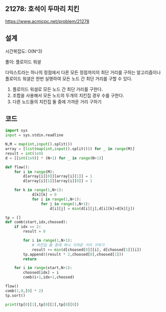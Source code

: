 <h2>21278: 호석이 두마리 치킨</h2>

https://www.acmicpc.net/problem/21278

<h2>설계</h2>
시간복잡도: O(N^3)

풀이: 플로이드 워셜

다익스트라는 하나의 정점에서 다른 모든 정점까지의 최단 거리를 구하는 알고리즘이나
플로이드 워셜은 한번 실행하여 모든 노드 간 최단 거리를 구할 수 있다.

1. 플로이드 워셜로 모든 노드 간 최단 거리를 구한다.
2. 조합을 사용해서 모든 노드의 두개의 치킨집 경우 수를 구한다.
3. 다른 노드들의 치킨집 둘 중에 가까운 거리 구하기

<h2>코드</h2>

```python
import sys
input = sys.stdin.readline

N,M = map(int,input().split())
array = [list(map(int,input().split())) for _ in range(M)]
result = int(1e9)
d = [[int(1e9)] * (N+1) for _ in range(N+1)]

def flow():
    for i in range(M):
        d[array[i][0]][array[i][1]] = 1
        d[array[i][1]][array[i][0]] = 1

    for k in range(1,N+1):
            d[k][k] = 0
            for i in range(1,N+1):
                for j in range(1,N+1):
                    d[i][j] = min(d[i][j],d[i][k]+d[k][j])

tp = []
def comb(start,idx,choosed):
    if idx == 2:
        result = 0

        for i in range(1,N+1):
            # 치킨집 둘 중에 하나 가까운 거리 구하기
            result += min(d[choosed[0]][i], d[choosed[1]][i])
        tp.append((result * 2,choosed[0],choosed[1]))
        return

    for i in range(start,N+1):
        choosed[idx] = i
        comb(i+1,idx+1,choosed)

flow()
comb(1,0,[0] * 2)
tp.sort()

print(tp[0][1],tp[0][2],tp[0][0])
```